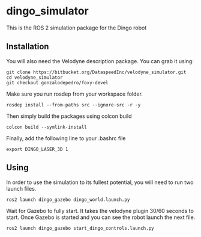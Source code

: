 # dingo_simulator
This is the ROS 2 simulation package for the Dingo robot

## Installation
You will also need the Velodyne description package.
You can grab it using:

```
git clone https://bitbucket.org/DataspeedInc/velodyne_simulator.git
cd velodyne_simulator
git checkout gonzalodepedro/foxy-devel
```

Make sure you run rosdep from your workspace folder.
```
rosdep install --from-paths src --ignore-src -r -y
```

Then simply build the packages using colcon build
```
colcon build --symlink-install
```

Finally, add the following line to your .bashrc file
```
export DINGO_LASER_3D 1
```

## Using
In order to use the simulation to its fullest potential, you will need to run two launch files.
```
ros2 launch dingo_gazebo dingo_world.launch.py
```
Wait for Gazebo to fully start. It takes the velodyne plugin 30/60 seconds to start. Once Gazebo is started and you can see the robot launch the next file.
```
ros2 launch dingo_gazebo start_dingo_controls.launch.py
```
